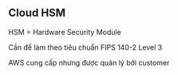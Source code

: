 ## Cloud HSM 

HSM = Hardware Security Module 

Cần để làm theo tiêu chuẩn FIPS 140-2 Level 3

AWS cung cấp nhưng được quản lý bởi customer